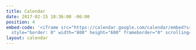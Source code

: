 ```yaml
---
title: Calendar
date: 2017-02-15 18:36:00 -06:00
position: 4
embed-code: '<iframe src="https://calendar.google.com/calendar/embed?src=s96i9uhot6vb1b05a3ep63r55c%40group.calendar.google.com&ctz=America/Chicago"
  style="border: 0" width="800" height="600" frameborder="0" scrolling="no"></iframe>'
layout: calendar
---
```


